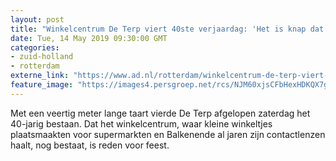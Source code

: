 ```yaml
---
layout: post
title: "Winkelcentrum De Terp viert 40ste verjaardag: 'Het is knap dat we nog bestaan'"
date: Tue, 14 May 2019 09:30:00 GMT
categories: 
- zuid-holland 
- rotterdam 
externe_link: "https://www.ad.nl/rotterdam/winkelcentrum-de-terp-viert-40ste-verjaardag-het-is-knap-dat-we-nog-bestaan~a1a88faca/"
feature_image: "https://images4.persgroep.net/rcs/NJM60xjsCFbHexHDKQX7gQJHysU/diocontent/147731565/_fitwidth/400/?appId=21791a8992982cd8da851550a453bd7f&quality=0.7"
---
```


Met een veertig meter lange taart vierde De Terp afgelopen zaterdag het 40-jarig bestaan. Dat het winkelcentrum, waar kleine winkeltjes plaatsmaakten voor supermarkten en Balkenende al jaren zijn contactlenzen haalt, nog bestaat, is reden voor feest.

